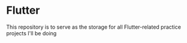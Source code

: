 # Flutter
This repository is to serve as the storage for all Flutter-related practice projects I'll be doing
